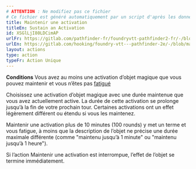 ```yaml
---
# ATTENTION : Ne modifiez pas ce fichier
# Ce fichier est généré automatiquement par un script d'après les données du module Foundry VTT officiel et de sa traduction
title: Maintenir une activation
titleEn: Sustain an Activation
id: XSGlLjI80LDCimAP
urlFr: https://gitlab.com/pathfinder-fr/foundryvtt-pathfinder2-fr/-/blob/master/data/actions/XSGlLjI80LDCimAP.htm
urlEn: https://gitlab.com/hooking/foundry-vtt---pathfinder-2e/-/blob/master/packs/data/actions.db/sustain-an-activation.json
layout: actions
type: action
typeFr: Action Unique
---
```

**Conditions** Vous avez au moins une activation d’objet magique que vous pouvez maintenir et vous n’êtes pas [fatigué](../conditions/fatigué.html)

Choisissez une activation d’objet magique avec une durée maintenue que vous avez actuellement active. La durée de cette activation se prolonge jusqu’à la fin de votre prochain tour. Certaines activations ont un effet légèrement différent ou étendu si vous les maintenez.

Maintenir une activation plus de 10 minutes (100 rounds) y met un terme et vous fatigue, à moins que la description de l’objet ne précise une durée maximale différente (comme "maintenu jusqu’à 1 minute" ou "maintenu jusqu’à 1 heure").

Si l’action Maintenir une activation est interrompue, l’effet de l’objet se termine immédiatement.

